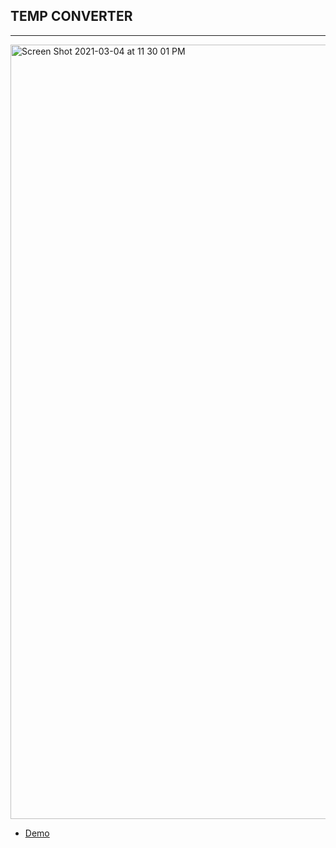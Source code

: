 ## TEMP CONVERTER ##
---


<img width="1239" alt="Screen Shot 2021-03-04 at 11 30 01 PM" src="https://user-images.githubusercontent.com/77302221/110067648-2828ad00-7d42-11eb-8b2c-a30c3523a782.png">





- [Demo](https://temp-converter-animation.netlify.app/)
